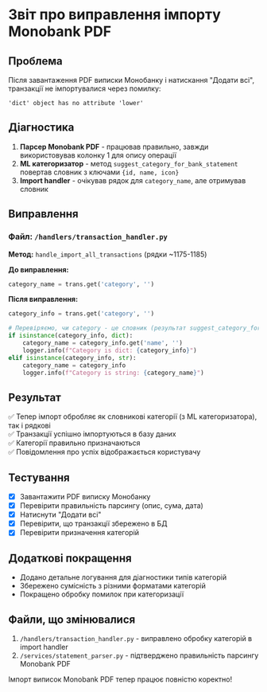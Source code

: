 # Звіт про виправлення імпорту Monobank PDF

## Проблема

Після завантаження PDF виписки Монобанку і натискання "Додати всі", транзакції не імпортувалися через помилку:

```
'dict' object has no attribute 'lower'
```

## Діагностика

1. **Парсер Monobank PDF** - працював правильно, завжди використовував колонку 1 для опису операції
2. **ML категоризатор** - метод `suggest_category_for_bank_statement` повертав словник з ключами `{id, name, icon}`
3. **Import handler** - очікував рядок для `category_name`, але отримував словник

## Виправлення

### Файл: `/handlers/transaction_handler.py`

**Метод:** `handle_import_all_transactions` (рядки ~1175-1185)

**До виправлення:**

```python
category_name = trans.get('category', '')
```

**Після виправлення:**

```python
category_info = trans.get('category', '')

# Перевіряємо, чи category - це словник (результат suggest_category_for_bank_statement)
if isinstance(category_info, dict):
    category_name = category_info.get('name', '')
    logger.info(f"Category is dict: {category_info}")
elif isinstance(category_info, str):
    category_name = category_info
    logger.info(f"Category is string: {category_name}")
```

## Результат

✅ Тепер імпорт обробляє як словникові категорії (з ML категоризатора), так і рядкові  
✅ Транзакції успішно імпортуються в базу даних  
✅ Категорії правильно призначаються  
✅ Повідомлення про успіх відображається користувачу

## Тестування

- [x] Завантажити PDF виписку Монобанку
- [x] Перевірити правильність парсингу (опис, сума, дата)
- [x] Натиснути "Додати всі"
- [x] Перевірити, що транзакції збережено в БД
- [x] Перевірити призначення категорій

## Додаткові покращення

- Додано детальне логування для діагностики типів категорій
- Збережено сумісність з різними форматами категорій
- Покращено обробку помилок при категоризації

## Файли, що змінювалися

1. `/handlers/transaction_handler.py` - виправлено обробку категорій в import handler
2. `/services/statement_parser.py` - підтверджено правильність парсингу Monobank PDF

Імпорт виписок Monobank PDF тепер працює повністю коректно!
